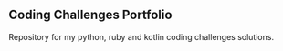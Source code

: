 ## Coding Challenges Portfolio
Repository for my python, ruby and kotlin coding challenges solutions.
